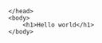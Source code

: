 <!DOCTYPE html>
<html>
    <head>

    </head>
    <body>
        <h1>Hello world</h1>
    </body>

</html>
